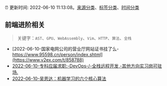 :alarm_clock: 更新时间: 2022-06-10 11:13:08。[来源分类](../README.md)、[标签分类](../TAGS.md)、[时间分类](../TIMELINE.md)

## 前端进阶相关


> 关键字：`AST`、`GPU`、`WebAssembly`、`Vim`、`HTTP`、`算法`、`全栈`



- [2022-06-10-国家电网公司的营业厅网站证书挂了么-https://www.95598.cn/person/index.shtml](https://www.v2ex.com/t/858788) 
- [2022-06-10-专科应届求职:-DevOps-/-全栈远程开发,-其他方向实习岗可驻场.](https://www.v2ex.com/t/858763) 
- [2022-06-10-吴恩达：机器学习的六个核心算法](https://toutiao.io/k/7s61wih) 